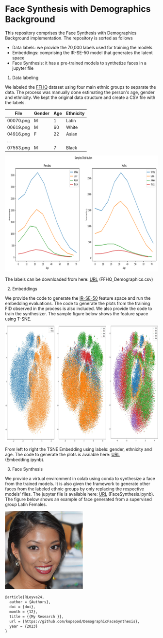 
# Face Synthesis with Demographics Background
This repository comprises the Face Synthesis with Demographics Background implementation. The repository is sorted as follows

* Data labels: we provide the 70,000 labels used for training the models
* Embeddings: comprising the IR-SE-50 model that generates the latent space
* Face Synthesis: it has a pre-trained models to synthetize faces in a jupyter file

1. Data labeling

We labeled the [FFHQ](https://github.com/NVlabs/ffhq-dataset) dataset using four main ethnic groups to separate the data. The process was manually done estimating the person's age, gender and ethnicity. We kept the original data structure and create a CSV file with the labels. 

| File      | Gender | Age | Ethnicity |
|-----------|--------|-----|-----------|
| 00070.png | M      | 1   | Latin     |
| 00619.png | M      | 60  | White     |
| 04916.png | F      | 22  | Asian     |
| ...       |        |     |           |
| 07553.png | M      | 7   | Black     |

<img src="https://github.com/kopepod/DemographicFaceSynthesis/blob/main/FIGS/SamplesDistribution.png" width="1300" height="380" />

The labels can be downloaded from here: [URL](https://drive.google.com/drive/folders/1cUHLpnaJqzMsoI_JgQF9fi31LozIyDy1) (FFHQ_Demographics.csv)

2. Embeddings

We provide the code to generate the [IR-SE-50](https://github.com/ZhaoJ9014/face.evoLVe) feature space and run the embedding evaluations. The code to generate the plots from the training FID observed in the process is also included. We also provide the code to train the synthesizer. The sample figure below shows the feature space using T-SNE.

<img src="https://github.com/kopepod/DemographicFaceSynthesis/blob/main/FIGS/TSNE_FFHQ_IRSE50.png" width="1300" height="380" />

From left to right the TSNE Embedding using labels: gender, ethnicity and age. The code to generate the plots is avaiable here: [URL](https://drive.google.com/drive/folders/1cUHLpnaJqzMsoI_JgQF9fi31LozIyDy1) (Embedding.ipynb). 

3. Face Synthesis

We provide a virtual environment in colab using conda to synthesize a face from the trained models. It is also given the framework to generate other faces from the labeled ethnic groups by only replacing the respective models' files. The jupyter file is available here: [URL](https://drive.google.com/drive/folders/1cUHLpnaJqzMsoI_JgQF9fi31LozIyDy1) (FaceSynthesis.ipynb). The figure below shows an example of face generated from a supervised group Latin Females.

<img src="https://github.com/kopepod/DemographicFaceSynthesis/blob/main/FIGS/GFL.png" width="256" height="256" />

```
@article{RLeyva24,
  author = {Authors},
  doi = {doi},
  month = {12},
  title = {{My Research }},
  url = {https://github.com/kopepod/DemographicFaceSynthesis},
  year = {2023}
}
```


